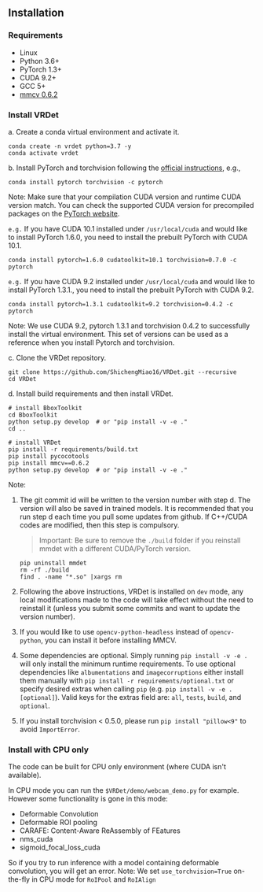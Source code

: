 ## Installation

### Requirements

- Linux
- Python 3.6+
- PyTorch 1.3+
- CUDA 9.2+
- GCC 5+
- [mmcv 0.6.2](https://github.com/open-mmlab/mmcv)

### Install VRDet

a. Create a conda virtual environment and activate it.

```shell
conda create -n vrdet python=3.7 -y
conda activate vrdet
```

b. Install PyTorch and torchvision following the [official instructions](https://pytorch.org/), e.g.,

```shell
conda install pytorch torchvision -c pytorch
```

Note: Make sure that your compilation CUDA version and runtime CUDA version match.
You can check the supported CUDA version for precompiled packages on the [PyTorch website](https://pytorch.org/).

`e.g.` If you have CUDA 10.1 installed under `/usr/local/cuda` and would like to install
PyTorch 1.6.0, you need to install the prebuilt PyTorch with CUDA 10.1.

```shell
conda install pytorch=1.6.0 cudatoolkit=10.1 torchvision=0.7.0 -c pytorch
```

`e.g.` If you have CUDA 9.2 installed under `/usr/local/cuda` and would like to install
PyTorch 1.3.1., you need to install the prebuilt PyTorch with CUDA 9.2.

```shell
conda install pytorch=1.3.1 cudatoolkit=9.2 torchvision=0.4.2 -c pytorch
```

Note: We use CUDA 9.2, pytorch 1.3.1 and torchvision 0.4.2 to successfully install the virtual environment. 
This set of versions can be used as a reference when you install Pytorch and torchvision.

c. Clone the VRDet repository.

```shell
git clone https://github.com/ShichengMiao16/VRDet.git --recursive
cd VRDet
```

d. Install build requirements and then install VRDet.

```shell
# install BboxToolkit
cd BboxToolkit
python setup.py develop  # or "pip install -v -e ."
cd ..

# install VRDet
pip install -r requirements/build.txt
pip install pycocotools
pip install mmcv==0.6.2
python setup.py develop  # or "pip install -v -e ."
```

Note:

1. The git commit id will be written to the version number with step d. The version will also be saved in trained models.
It is recommended that you run step d each time you pull some updates from github. If C++/CUDA codes are modified, then this step is compulsory.

    > Important: Be sure to remove the `./build` folder if you reinstall mmdet with a different CUDA/PyTorch version.

    ```shell
    pip uninstall mmdet
    rm -rf ./build
    find . -name "*.so" |xargs rm
    ```

2. Following the above instructions, VRDet is installed on `dev` mode, any local modifications made to the code will take effect without the need to reinstall it (unless you submit some commits and want to update the version number).

3. If you would like to use `opencv-python-headless` instead of `opencv-python`,
you can install it before installing MMCV.

4. Some dependencies are optional. Simply running `pip install -v -e .` will only install the minimum runtime requirements. To use optional dependencies like `albumentations` and `imagecorruptions` either install them manually with `pip install -r requirements/optional.txt` or specify desired extras when calling `pip` (e.g. `pip install -v -e .[optional]`). Valid keys for the extras field are: `all`, `tests`, `build`, and `optional`.

5. If you install torchvision < 0.5.0, please run `pip install "pillow<9"` to avoid `ImportError`.

### Install with CPU only
The code can be built for CPU only environment (where CUDA isn't available).

In CPU mode you can run the `$VRDet/demo/webcam_demo.py` for example.
However some functionality is gone in this mode:

- Deformable Convolution
- Deformable ROI pooling
- CARAFE: Content-Aware ReAssembly of FEatures
- nms_cuda
- sigmoid_focal_loss_cuda

So if you try to run inference with a model containing deformable convolution, you will get an error.
Note: We set `use_torchvision=True` on-the-fly in CPU mode for `RoIPool` and `RoIAlign`